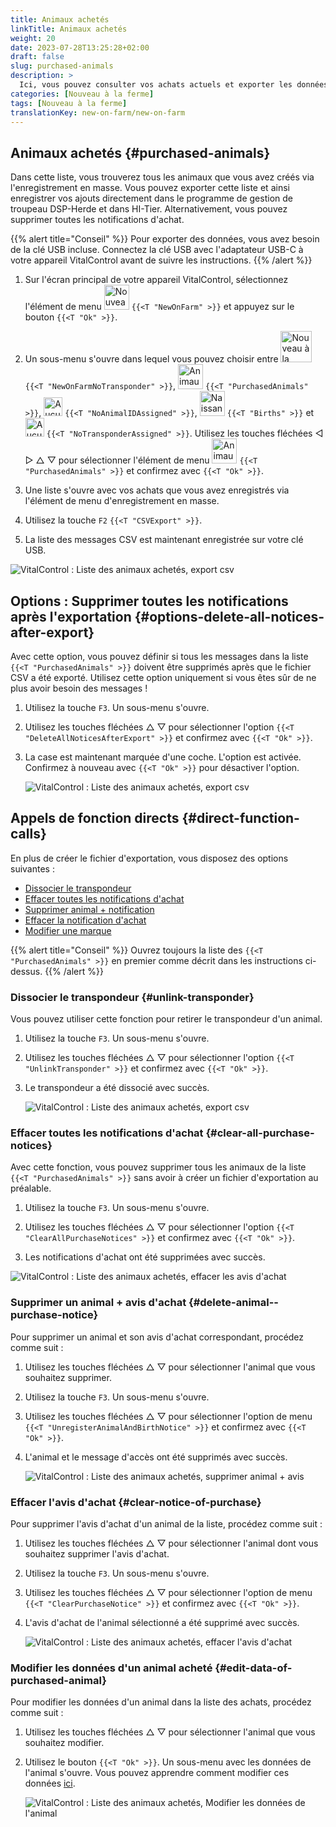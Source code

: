 ```yaml
---
title: Animaux achetés
linkTitle: Animaux achetés
weight: 20
date: 2023-07-28T13:25:28+02:00
draft: false
slug: purchased-animals
description: >
  Ici, vous pouvez consulter vos achats actuels et exporter les données.
categories: [Nouveau à la ferme]
tags: [Nouveau à la ferme]
translationKey: new-on-farm/new-on-farm
---
```

## Animaux achetés {#purchased-animals}

Dans cette liste, vous trouverez tous les animaux que vous avez créés via l'enregistrement en masse. Vous pouvez exporter cette liste et ainsi enregistrer vos ajouts directement dans le programme de gestion de troupeau DSP-Herde et dans HI-Tier. Alternativement, vous pouvez supprimer toutes les notifications d'achat.

{{% alert title="Conseil" %}}
Pour exporter des données, vous avez besoin de la clé USB incluse. Connectez la clé USB avec l'adaptateur USB-C à votre appareil VitalControl avant de suivre les instructions.
{{% /alert %}}

1. Sur l'écran principal de votre appareil VitalControl, sélectionnez l'élément de menu <img src="/icons/main/new-on-farm.svg" width="40" align="bottom" alt="Nouveau à la ferme" /> `{{<T "NewOnFarm" >}}` et appuyez sur le bouton `{{<T "Ok" >}}`.

2. Un sous-menu s'ouvre dans lequel vous pouvez choisir entre <img src="/icons/registration/new-on-farm-no-transponder.svg" width="50" align="bottom" alt="Nouveau à la ferme, sans transpondeur" /> `{{<T "NewOnFarmNoTransponder" >}}`, <img src="/icons/main/new-on-farm.svg" width="40" align="bottom" alt="Animaux achetés" /> `{{<T "PurchasedAnimals" >}}`, <img src="/icons/registration/no-eartag-number.svg" width="30" align="bottom" alt="Aucun numéro national d'identification animale" /> `{{<T "NoAnimalIDAssigned" >}}`, <img src="/icons/main/births.svg" width="40" align="bottom" alt="Naissances" /> `{{<T "Births" >}}` et <img src="/icons/registration/no-transponder.svg" width="30" align="bottom" alt="Aucun transpondeur attribué" /> `{{<T "NoTransponderAssigned" >}}`. Utilisez les touches fléchées ◁ ▷ △ ▽ pour sélectionner l'élément de menu <img src="/icons/main/new-on-farm.svg" width="40" align="bottom" alt="Animaux achetés" /> `{{<T "PurchasedAnimals" >}}` et confirmez avec `{{<T "Ok" >}}`.

3. Une liste s'ouvre avec vos achats que vous avez enregistrés via l'élément de menu d'enregistrement en masse.

4. Utilisez la touche `F2` `{{<T "CSVExport" >}}`.

5. La liste des messages CSV est maintenant enregistrée sur votre clé USB.

![VitalControl : Liste des animaux achetés, export csv](../images/purchasedanimals.png "Animaux achetés, export csv")

## Options : Supprimer toutes les notifications après l'exportation {#options-delete-all-notices-after-export}

Avec cette option, vous pouvez définir si tous les messages dans la liste `{{<T "PurchasedAnimals" >}}` doivent être supprimés après que le fichier CSV a été exporté. Utilisez cette option uniquement si vous êtes sûr de ne plus avoir besoin des messages !

1. Utilisez la touche `F3`. Un sous-menu s'ouvre.

2. Utilisez les touches fléchées △ ▽ pour sélectionner l'option `{{<T "DeleteAllNoticesAfterExport" >}}` et confirmez avec `{{<T "Ok" >}}`.

3. La case est maintenant marquée d'une coche. L'option est activée. Confirmez à nouveau avec `{{<T "Ok" >}}` pour désactiver l'option.

    ![VitalControl : Liste des animaux achetés, export csv](../images/delete-all.png "Supprimer toutes les notifications après l'exportation")

## Appels de fonction directs {#direct-function-calls}

En plus de créer le fichier d'exportation, vous disposez des options suivantes :

- [Dissocier le transpondeur](#unlink-transponder)
- [Effacer toutes les notifications d'achat](#clear-all-purchase-notices)
- [Supprimer animal + notification](#delete-animal--purchase-notice)
- [Effacer la notification d'achat](#clear-notice-of-purchase)
- [Modifier une marque](#edit-data-of-purchased-animal)

{{% alert title="Conseil" %}}
Ouvrez toujours la liste des `{{<T "PurchasedAnimals" >}}` en premier comme décrit dans les instructions ci-dessus.
{{% /alert %}}

### Dissocier le transpondeur {#unlink-transponder}

Vous pouvez utiliser cette fonction pour retirer le transpondeur d'un animal.

1. Utilisez la touche `F3`. Un sous-menu s'ouvre.

2. Utilisez les touches fléchées △ ▽ pour sélectionner l'option `{{<T "UnlinkTransponder" >}}` et confirmez avec `{{<T "Ok" >}}`.

3. Le transpondeur a été dissocié avec succès.

    ![VitalControl : Liste des animaux achetés, export csv](../images/unlink-transponder.png "Animaux achetés, dissocier le transpondeur")

### Effacer toutes les notifications d'achat {#clear-all-purchase-notices}

Avec cette fonction, vous pouvez supprimer tous les animaux de la liste `{{<T "PurchasedAnimals" >}}` sans avoir à créer un fichier d'exportation au préalable.

1. Utilisez la touche `F3`. Un sous-menu s'ouvre.

2. Utilisez les touches fléchées △ ▽ pour sélectionner l'option `{{<T "ClearAllPurchaseNotices" >}}` et confirmez avec `{{<T "Ok" >}}`.

3. Les notifications d'achat ont été supprimées avec succès.

![VitalControl : Liste des animaux achetés, effacer les avis d'achat](../images/clear.png "Effacer tous les avis d'achat")

### Supprimer un animal + avis d'achat {#delete-animal--purchase-notice}

Pour supprimer un animal et son avis d'achat correspondant, procédez comme suit :

1. Utilisez les touches fléchées △ ▽ pour sélectionner l'animal que vous souhaitez supprimer.

2. Utilisez la touche `F3`. Un sous-menu s'ouvre.

3. Utilisez les touches fléchées △ ▽ pour sélectionner l'option de menu `{{<T "UnregisterAnimalAndBirthNotice" >}}` et confirmez avec `{{<T "Ok" >}}`.

4. L'animal et le message d'accès ont été supprimés avec succès.

    ![VitalControl : Liste des animaux achetés, supprimer animal + avis](../images/delete.png "Supprimer animal + avis")

### Effacer l'avis d'achat {#clear-notice-of-purchase}

Pour supprimer l'avis d'achat d'un animal de la liste, procédez comme suit :

1. Utilisez les touches fléchées △ ▽ pour sélectionner l'animal dont vous souhaitez supprimer l'avis d'achat.

2. Utilisez la touche `F3`. Un sous-menu s'ouvre.

3. Utilisez les touches fléchées △ ▽ pour sélectionner l'option de menu `{{<T "ClearPurchaseNotice" >}}` et confirmez avec `{{<T "Ok" >}}`.

4. L'avis d'achat de l'animal sélectionné a été supprimé avec succès.

    ![VitalControl : Liste des animaux achetés, effacer l'avis d'achat](../images/clearnotice.png "Effacer l'avis d'achat")

### Modifier les données d'un animal acheté {#edit-data-of-purchased-animal}

Pour modifier les données d'un animal dans la liste des achats, procédez comme suit :

1. Utilisez les touches fléchées △ ▽ pour sélectionner l'animal que vous souhaitez modifier.

2. Utilisez le bouton `{{<T "Ok" >}}`. Un sous-menu avec les données de l'animal s'ouvre. Vous pouvez apprendre comment modifier ces données [ici](/fr/docs/actions/edit/#edit-animal-data).

    ![VitalControl : Liste des animaux achetés, Modifier les données de l'animal](../images/edit.png "Modifier les données de l'animal acheté")
